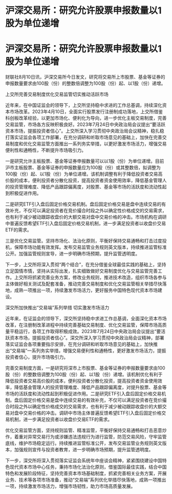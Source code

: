 # 沪深交易所：研究允许股票申报数量以1股为单位递增

# 沪深交易所：研究允许股票申报数量以1股为单位递增

财联社8月10日讯，沪深交易所今日发文，研究将交易所上市股票、基金等证券的申报数量要求由100股（份）的整数倍调整为100股（份）起、以1股（份）递增。

上交所完善交易制度优化交易监管切实推动活跃市场

近年来，在中国证监会的领导下，上交所坚持稳中求进的工作总基调，持续深化资本市场改革。2023年4月10日，全面实行股票发行注册制成功落地，上交所借鉴科创板改革经验，以更加市场化、便利化为导向，进一步优化主板交易制度，完善交易监管，市场各方反映积极良好。2023年7月24日中央政治局会议提出“要活跃资本市场，提振投资者信心”。上交所深入学习贯彻中央政治局会议精神，稳扎稳打落实证监会各项工作部署，在充分调研和听取市场意见的基础上，加快在完善交易制度和优化交易监管方面推出一系列务实举措，以更好激发市场活力，增强交易便利性和通畅性，不断提升市场吸引力。

一是研究允许主板股票、基金等证券申报数量可以以1股（份）为单位递增。目前沪市主板股票、基金等证券的申报数量应为100股（份）或其整数倍，拟调整为100股（份）起、以1股（份）为单位递增。该机制调整有利于降低投资者交易高价股的成本，便利投资者分散化投资，提高投资者资金使用效率，降低基金管理人的投资管理难度、降低产品跟踪偏离度，对股票、基金等市场的活跃度和流动性起到积极促进作用。

二是研究ETF引入盘后固定价格交易机制。盘后固定价格交易是盘中连续交易的有效补充，不仅可以满足投资者在竞价撮合时段之外以确定性价格成交的交易需求，也有利于减少被动跟踪收盘价的大额交易对盘中交易价格的冲击。市场机构在调研中普遍反馈希望ETF引入盘后固定价格交易机制，进一步满足投资者以收盘价交易ETF的需求。

三是优化交易监管。坚持市场化、法治化原则，平衡好保持交易通畅和打击过度投机，保障市场功能有效发挥。发布交易监管业务规则英文版本，持续推进监管标准公开。加强监管规则宣导，进一步明确市场预期，提升监管透明度。

下一步，上交所将深入贯彻“两个结合”，在充分借鉴全球最佳实践的基础上，坚持立足国情市情，坚持从实际出发，扎实细致做好交易制度优化与交易监管完善工作。上交所将抓紧完善业务方案，修改业务规则，推进技术改造，组织市场各参与主体做好相关测试及配套准备，推动完善交易制度和优化交易监管相关举措尽快落地，成熟一项推出一项，持续激发市场活力，更好服务中国特色现代资本市场建设。

深交所加快推出“交易端”系列举措 切实激发市场活力

近年来，在证监会的领导下，深交所坚持稳中求进工作总基调，全面深化资本市场改革，在注册制改革进程中持续完善基础交易制度、优化交易监管，保障市场高质量平稳运行，各项工作取得积极成效。2023年7月24日中央政治局会议提出“要活跃资本市场，提振投资者信心”。深交所深入学习贯彻中央政治局会议精神，部署落实证监会各项重要指示安排，在充分调研和听取市场意见的基础上，加快推出“交易端”一系列务实举措，增强交易便利性和通畅性，更好激发市场活力，提振投资者信心，提升市场吸引力。

完善交易制度方面，一是研究将深市上市股票、基金等证券的申报数量要求由100股（份）的整数倍调整为100股（份）起、以1股（份）递增。该机制优化有利于降低投资者交易高价股的成本，便利投资者分散化投资，提高投资者资金使用效率，降低基金管理人的投资管理难度、降低产品跟踪偏离度，对提升股票、基金等市场的活跃度和流动性起到积极促进作用。二是研究ETF引入盘后固定价格交易机制。盘后固定价格交易是盘中连续交易的有效补充，不仅可以满足投资者在竞价撮合时段之外以确定性价格成交的交易需求，也有利于减少被动跟踪收盘价的大额交易对盘中交易价格的冲击。调研中市场主体普遍反馈希望ETF引入盘后固定价格交易机制，进一步满足投资者以收盘价交易ETF的需求。

优化交易监管方面，坚持规则监管、精准监管，平衡好保持交易通畅和打击恶意炒作，着重对异常交易行为或涉嫌违法违规行为进行监管，防范交易风险，守牢监管底线，维护市场稳定运行。持续推进监管标准公开，发布交易监管业务规则英文版本，加强规则宣传与投资者教育，进一步明确市场预期，提升监管透明度。

下一步，深交所将深入贯彻落实证监会系统年中座谈会精神，紧紧围绕建设中国特色现代资本市场中心任务，秉持市场化法治化原则，借鉴国际最佳实践，结合中国特色和发展阶段特征，坚持完善资本市场基础制度，抓紧完善相关业务方案，开展业务、技术等各项市场准备，推动“交易端”系列优化举措尽快落地，成熟一项推出一项，持续激发市场活力，增强市场韧性，助力市场高质量发展。

